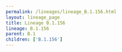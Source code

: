 ```yaml
---
permalink: /lineages/lineage_B.1.156.html
layout: lineage_page
title: Lineage B.1.156
lineage: B.1.156
parent: B.1
children: ['B.1.156']
---
```

